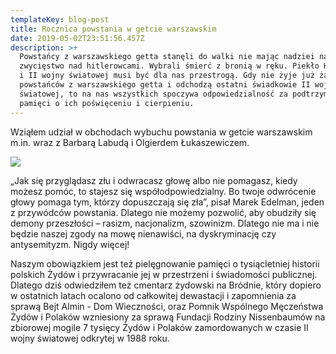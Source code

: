 ```yaml
---
templateKey: blog-post
title: Rocznica powstania w getcie warszawskim
date: 2019-05-02T23:51:56.457Z
description: >+
  Powstańcy z warszawskiego getta stanęli do walki nie mając nadziei na
  zwycięstwo nad hitlerowcami. Wybrali śmierć z bronią w ręku. Piekło Holokaustu
  i II wojny światowej musi być dla nas przestrogą. Gdy nie żyje już żaden z
  powstańców z warszawskiego getta i odchodzą ostatni świadkowie II wojny
  światowej, to na nas wszystkich spoczywa odpowiedzialność za podtrzymywanie
  pamięci o ich poświęceniu i cierpieniu.
---
```

Wziąłem udział w obchodach wybuchu powstania w getcie warszawskim m.in. wraz z Barbarą Labudą i Olgierdem Łukaszewiczem. 

![](/img/getto.jpg)

„Jak się przyglądasz złu i odwracasz głowę albo nie pomagasz, kiedy możesz pomóc, to stajesz się współodpowiedzialny. Bo twoje odwrócenie głowy pomaga tym, którzy dopuszczają się zła”, pisał Marek Edelman, jeden z przywódców powstania. Dlatego nie możemy pozwolić, aby obudziły się demony przeszłości – rasizm, nacjonalizm, szowinizm. Dlatego nie ma i nie będzie naszej zgody na mowę nienawiści, na dyskryminację czy antysemityzm. Nigdy więcej!

Naszym obowiązkiem jest też pielęgnowanie pamięci o tysiącletniej historii polskich Żydów i przywracanie jej w przestrzeni i świadomości publicznej. Dlatego dziś odwiedziłem też cmentarz żydowski na Bródnie, który dopiero w ostatnich latach ocalono od całkowitej dewastacji i zapomnienia za sprawą Bejt Almin - Dom Wieczności, oraz Pomnik Wspólnego Męczeństwa Żydów i Polaków wzniesiony za sprawą Fundacji Rodziny Nissenbaumów na zbiorowej mogile 7 tysięcy Żydów i Polaków zamordowanych w czasie II wojny światowej odkrytej w 1988 roku.
